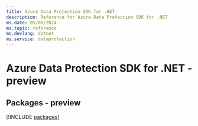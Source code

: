 ```yaml
---
title: Azure Data Protection SDK for .NET
description: Reference for Azure Data Protection SDK for .NET
ms.date: 05/08/2024
ms.topic: reference
ms.devlang: dotnet
ms.service: dataprotection
---
```

# Azure Data Protection SDK for .NET - preview
## Packages - preview
[!INCLUDE [packages](data-protection-index.md)]